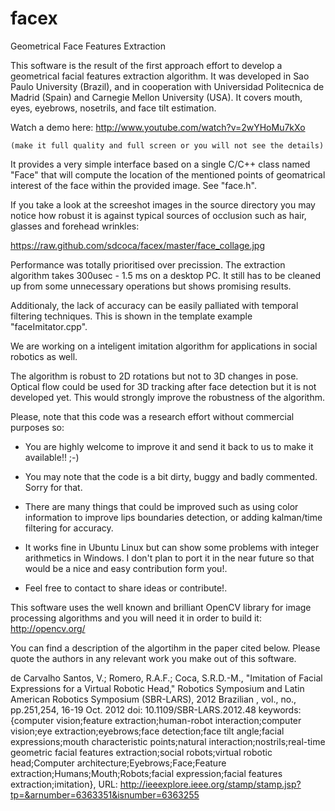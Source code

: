 facex
=====

Geometrical Face Features Extraction


This software is the result of the first approach effort to develop a geometrical 
facial features extraction algorithm. It was developed in Sao Paulo University (Brazil), 
and in cooperation with Universidad Politecnica de Madrid (Spain) and Carnegie Mellon 
University (USA). It covers mouth, eyes, eyebrows, nosetrils, and face tilt estimation.

Watch a demo here: http://www.youtube.com/watch?v=2wYHoMu7kXo

    (make it full quality and full screen or you will not see the details)
 
It provides a very simple interface based on a single C/C++ class named "Face" that 
will compute the location of the mentioned points of geomatrical interest of the face 
within the provided image. See "face.h".

If you take a look at the screeshot images in the source directory you may notice 
how robust it is against typical sources of occlusion such as hair, glasses and 
forehead wrinkles:

https://raw.github.com/sdcoca/facex/master/face_collage.jpg

Performance was totally prioritised over precission. The extraction algorithm takes 
300usec - 1.5 ms on a desktop PC. It still has to be cleaned up from some unnecessary
operations but shows promising results. 

Additionaly, the lack of accuracy can be easily palliated with temporal filtering 
techniques. This is shown in the template example "faceImitator.cpp".

We are working on a inteligent imitation algorithm for applications in social robotics
as well.

The algorithm is robust to 2D rotations but not to 3D changes in pose. Optical flow 
could be used for 3D tracking after face detection but it is not developed yet. This 
would strongly improve the robustness of the algorithm.


Please, note that this code was a research effort without commercial purposes so:

  
  - You are highly welcome to improve it and send it back to us to make it available!! ;-)

  - You may note that the code is a bit dirty, buggy and badly commented. Sorry for that.
  
  - There are many things that could be improved such as using color information to
    improve lips boundaries detection, or adding kalman/time filtering for accuracy.
  
  - It works fine in Ubuntu Linux but can show some problems with integer arithmetics in 
    Windows. I don't plan to port it in the near future so that would be a nice and easy
    contribution form you!.

  - Feel free to contact to share ideas or contribute!.
  
This software uses the well known and brilliant OpenCV library for image processing 
algorithms and you will need it in order to build it: http://opencv.org/

You can find a description of the algortihm in the paper cited below. Please quote the
authors in any relevant work you make out of this software.


de Carvalho Santos, V.; Romero, R.A.F.; Coca, S.R.D.-M., "Imitation of Facial Expressions for a Virtual Robotic Head," Robotics Symposium and Latin American Robotics Symposium (SBR-LARS), 2012 Brazilian , vol., no., pp.251,254, 16-19 Oct. 2012
doi: 10.1109/SBR-LARS.2012.48
keywords: {computer vision;feature extraction;human-robot interaction;computer vision;eye extraction;eyebrows;face detection;face tilt angle;facial expressions;mouth characteristic points;natural interaction;nostrils;real-time geometric facial features extraction;social robots;virtual robotic head;Computer architecture;Eyebrows;Face;Feature extraction;Humans;Mouth;Robots;facial expression;facial features extraction;imitation},
URL: http://ieeexplore.ieee.org/stamp/stamp.jsp?tp=&arnumber=6363351&isnumber=6363255
